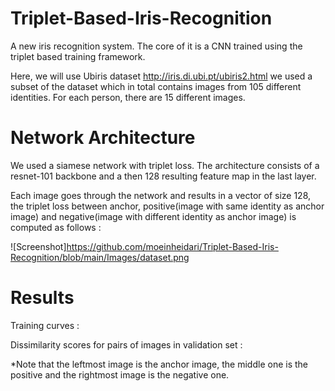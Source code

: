 # Triplet-Based-Iris-Recognition
A new iris recognition system. The core of it is a CNN trained using the triplet based training framework.



Here, we will use Ubiris dataset http://iris.di.ubi.pt/ubiris2.html we used a subset of the dataset which in total contains images from 105 different identities.
For each person, there are 15 different images.

# Network Architecture 
We used a siamese network with triplet loss. The architecture consists of a resnet-101 backbone and a then 128 resulting feature map in the last layer.


Each image goes through the network and results in a vector of size 128, the triplet loss between anchor, positive(image with same identity as anchor image) and  negative(image with different identity as anchor image)  is computed as follows :

![Screenshot]https://github.com/moeinheidari/Triplet-Based-Iris-Recognition/blob/main/Images/dataset.png
# Results
Training curves :

Dissimilarity scores for pairs of images in validation set :

*Note that the leftmost image is the anchor image, the middle one is the positive and the rightmost image is the negative one.


